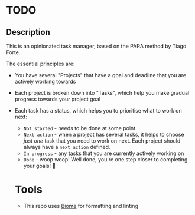 # TODO

## Description

This is an opinionated task manager, based on the PARA method by Tiago Forte.

The essential principles are:

* You have several "Projects" that have a goal and deadline that you are actively working towards
* Each project is broken down into "Tasks", which help you make gradual progress towards your project goal
* Each task has a status, which helps you to prioritise what to work on next:
  * `Not started` - needs to be done at some point
  * `Next action` - when a project has several tasks, it helps to choose *just one* task that you need to work on next. Each project should always have a `next action` defined.
  * `In progress` - any tasks that you are currently actively working on
  * `Done` - woop woop! Well done, you're one step closer to completing your goals! 🥳

  # Tools

  * This repo uses [Biome](https://biomejs.dev/) for formatting and linting